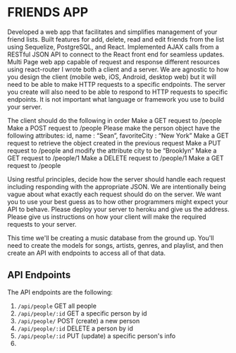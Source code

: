 # FRIENDS APP
Developed a web app that facilitates and simplifies management of your friend lists. Built features for add, delete, read and edit friends from the list using Sequelize, PostgreSQL, and React.
Implemented AJAX calls from a RESTful JSON API to connect to the React front end for seamless updates.
Multi Page web app capable of request and response different resources using react-router 
I wrote both a client and a server. We are agnostic to how you design the client (mobile web, iOS, Android, desktop web) but it will need to be able to make HTTP requests to a specific endpoints.  The server you create will also need to be able to respond to HTTP requests to specific endpoints.  It is not important what language or framework you use to build your server.

The client should do the following in order
Make a GET request to /people
Make a POST request to /people
Please make the person object have the following attributes: id, name : “Sean”, favoriteCity : “New York”
Make a GET request to retrieve the object created in the previous request
Make a PUT request to /people and modify the attribute city to be “Brooklyn”
Make a GET request to /people/1
Make a DELETE request to /people/1
Make a GET request to /people

Using restful principles, decide how the server should handle each request including responding with the appropriate JSON.  We are intentionally being vague about what exactly each request should do on the server.  We want you to use your best guess as to how other programmers might expect your API to behave.
Please deploy your server to heroku and give us the address.  Please give us instructions on how your client will make the required requests to your server.

This time we'll be creating a music database from the ground up. You'll need to create the models for songs, artists, genres, and playlist, and then create an API with endpoints to access all of that data.

## API Endpoints
The API endpoints are the following:

1. `/api/people` GET all people
1. `/api/people/:id` GET a specific person by id
1. `/api/people/` POST (create) a new person
1. `/api/people/:id` DELETE a person by id
1. `/api/people/:id` PUT (update) a specific person's info
1. 
